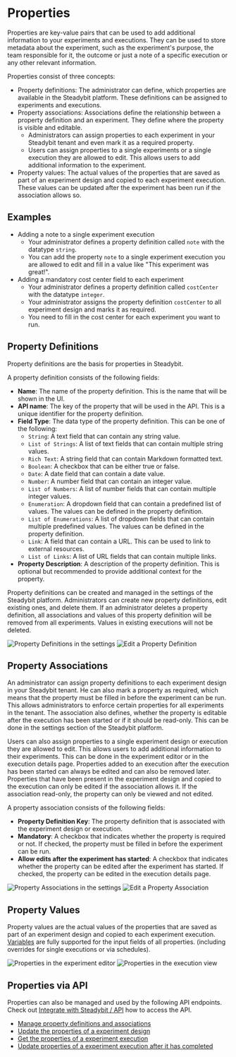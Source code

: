 # Properties

Properties are key-value pairs that can be used to add additional information to your experiments and executions. They can be used to store metadata about the
experiment, such as the experiment's purpose, the team responsible for it, the outcome or just a note of a specific execution or any other relevant information.

Properties consist of three concepts:

- Property definitions: The administrator can define, which properties are available in the Steadybit platform. These definitions can be assigned to experiments
  and executions.
- Property associations: Associations define the relationship between a property definition and an experiment. They define where the property is visible and
  editable.
    - Administrators can assign properties to each experiment in your Steadybit tenant and even mark it as a required property.
    - Users can assign properties to a single experiments or a single execution they are allowed to edit. This allows users to add additional information to the
      experiment.
- Property values: The actual values of the properties that are saved as part of an experiment design and copied to each experiment execution. These values can
  be updated after the experiment has been run if the association allows so.

## Examples

- Adding a note to a single experiment execution
    - Your administrator defines a property definition called `note` with the datatype `string`.
    - You can add the property `note` to a single experiment execution you are allowed to edit and fill in a value like "This experiment was great!".
- Adding a mandatory cost center field to each experiment
    - Your administrator defines a property definition called `costCenter` with the datatype `integer`.
    - Your administrator assigns the property definition `costCenter` to all experiment design and marks it as required.
    - You need to fill in the cost center for each experiment you want to run.

## Property Definitions

Property definitions are the basis for properties in Steadybit.

A property definition consists of the following fields:

- **Name**: The name of the property definition. This is the name that will be shown in the UI.
- **API name**: The key of the property that will be used in the API. This is a unique identifier for the property definition.
- **Field Type**: The data type of the property definition. This can be one of the following:
    - `String`: A text field that can contain any string value.
    - `List of Strings`: A list of text fields that can contain multiple string values.
    - `Rich Text`: A string field that can contain Markdown formatted text.
    - `Boolean`: A checkbox that can be either true or false.
    - `Date`: A date field that can contain a date value.
    - `Number`: A number field that can contain an integer value.
    - `List of Numbers`: A list of number fields that can contain multiple integer values.
    - `Enumeration`: A dropdown field that can contain a predefined list of values. The values can be defined in the property definition.
    - `List of Enumerations`: A list of dropdown fields that can contain multiple predefined values. The values can be defined in the property definition.
    - `Link`: A field that can contain a URL. This can be used to link to external resources.
    - `List of Links`: A list of URL fields that can contain multiple links.
- **Property Description**: A description of the property definition. This is optional but recommended to provide additional context for the property.

Property definitions can be created and managed in the settings of the Steadybit platform. Administrators can create new property definitions, edit existing
ones, and delete them. If an administrator deletes a property definition, all associations and values of this property definition will be removed from all
experiments. Values in existing executions will not be deleted.

![Property Definitions in the settings](property_definitions.png)
![Edit a Property Definition](property_definition_edit.png)

## Property Associations

An administrator can assign property definitions to each experiment design in your Steadybit tenant. He can also mark a property as required, which means that
the property must be filled in before the experiment can be run. This allows administrators to enforce certain properties for all experiments in the tenant.
The association also defines, whether the property is editable after the execution has been started or if it should be read-only. This can be done in the
settings section of the Steadybit platform.

Users can also assign properties to a single experiment design or execution they are allowed to edit. This allows users to add additional information to their
experiments. This can be done in the experiment editor or in the execution details page. Properties added to an execution after the execution has been started
can always be edited and can also be removed later. Properties that have been present in the experiment design and copied to the execution can only be
edited if the association allows it. If the association read-only, the property can only be viewed and not edited.

A property association consists of the following fields:

- **Property Definition Key**: The property definition that is associated with the experiment design or execution.
- **Mandatory**: A checkbox that indicates whether the property is required or not. If checked, the property must be filled in before the experiment can be run.
- **Allow edits after the experiment has started**: A checkbox that indicates whether the property can be edited after the experiment has started. If checked,
  the property can be edited in the execution details page.

![Property Associations in the settings](property_associations.png)
![Edit a Property Association](property_association_edit.png)

## Property Values

Property values are the actual values of the properties that are saved as part of an experiment design and copied to each experiment
execution. [Variables](../variables.md) are fully supported for the input fields of all properties. (including overrides for single executions or via schedules).

![Properties in the experiment editor](properties_experiment_design.png)
![Properties in the execution view](properties_experiment_execution.png)

## Properties via API

Properties can also be managed and used by the following API endpoints.
Check out [Integrate with Steadybit / API](../../../integrate-with-steadybit/api/api.md) how to access the API.

- [Manage property definitions and associations](https://platform.dev.steadybit.com/api/swagger/swagger-ui/index.html?configUrl=/api/spec/swagger-config#/Properties)
- [Update the properties of a experiment design](https://platform.dev.steadybit.com/api/swagger/swagger-ui/index.html?configUrl=/api/spec/swagger-config#/Experiment%20Designs/createOrUpdateExperiment)
- [Get the properties of a experiment execution](https://platform.dev.steadybit.com/api/swagger/swagger-ui/index.html?configUrl=/api/spec/swagger-config#/Experiment%20Executions/getExperimentExecution)
- [Update properties of a experiment execution after it has completed](https://platform.dev.steadybit.com/api/swagger/swagger-ui/index.html?configUrl=/api/spec/swagger-config#/Experiment%20Executions/updateExecutionProperties)


